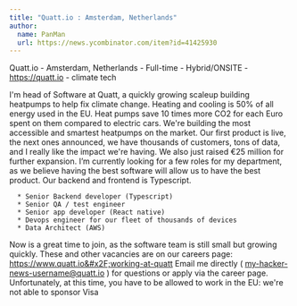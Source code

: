 ```yaml
---
title: "Quatt.io : Amsterdam, Netherlands"
author:
  name: PanMan
  url: https://news.ycombinator.com/item?id=41425930
---
```

Quatt.io - Amsterdam, Netherlands - Full-time - Hybrid&#x2F;ONSITE - <a href="https:&#x2F;&#x2F;quatt.io" rel="nofollow">https:&#x2F;&#x2F;quatt.io</a> - climate tech

I&#x27;m head of Software at Quatt, a quickly growing scaleup building heatpumps to help fix climate change. Heating and cooling is 50% of all energy used in the EU. Heat pumps save 10 times more CO2 for each Euro spent on them compared to electric cars. We&#x27;re building the most accessible and smartest heatpumps on the market. Our first product is live, the next ones announced, we have thousands of customers, tons of data, and I really like the impact we&#x27;re having. We also just raised €25 million for further expansion. I’m currently looking for a few roles for my department, as we believe having the best software will allow us to have the best product. Our backend and frontend is Typescript.

<pre><code>  * Senior Backend developer (Typescript)
  * Senior QA &#x2F; test engineer
  * Senior app developer (React native)
  * Devops engineer for our fleet of thousands of devices
  * Data Architect (AWS)
</code></pre>
Now is a great time to join, as the software team is still small but growing quickly. These and other vacancies are on our careers page: <a href="https:&#x2F;&#x2F;www.quatt.io&#x2F;working-at-quatt" rel="nofollow">https:&#x2F;&#x2F;www.quatt.io&#x2F;working-at-quatt</a> Email me directly ( my-hacker-news-username@quatt.io ) for questions or apply via the career page. Unfortunately, at this time, you have to be allowed to work in the EU: we&#x27;re not able to sponsor Visa
